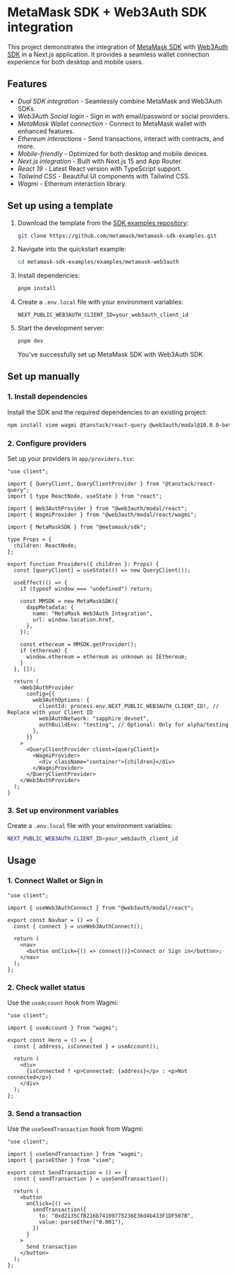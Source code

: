# MetaMask SDK + Web3Auth SDK integration

This project demonstrates the integration of [MetaMask SDK](https://docs.metamask.io/) with [Web3Auth SDK](https://docs.web3auth.io/) in a Next.js application. It provides a seamless wallet connection experience for both desktop and mobile users.

## Features

- _Dual SDK integration_ - Seamlessly combine MetaMask and Web3Auth SDKs.
- _Web3Auth Social login_ - Sign in with email/password or social providers.
- _MetaMask Wallet connection_ - Connect to MetaMask wallet with enhanced features.
- _Ethereum interactions_ - Send transactions, interact with contracts, and more.
- _Mobile-friendly_ - Optimized for both desktop and mobile devices.
- _Next.js integration_ - Built with Next.js 15 and App Router.
- _React 19_ - Latest React version with TypeScript support.
- _Tailwind CSS_ - Beautiful UI components with Tailwind CSS.
- _Wagmi_ - Ethereum interaction library.

## Set up using a template

1. Download the template from the [SDK examples repository](https://github.com/metamask/metamask-sdk-examples):
   ```bash
   git clone https://github.com/metamask/metamask-sdk-examples.git
   ```
2. Navigate into the quickstart example:
   ```bash
   cd metamask-sdk-examples/examples/metamask-web3auth
   ```
3. Install dependencies:
   ```bash
   pnpm install
   ```
4. Create a `.env.local` file with your environment variables:
   ```
   NEXT_PUBLIC_WEB3AUTH_CLIENT_ID=your_web3auth_client_id
   ```
5. Start the development server:

   ```bash
   pnpm dev
   ```

   You've successfully set up MetaMask SDK with Web3Auth SDK.

## Set up manually

### 1. Install dependencies

Install the SDK and the required dependencies to an existing project:

```bash
npm install viem wagmi @tanstack/react-query @web3auth/modal@10.0.0-beta.6
```

### 2. Configure providers

Set up your providers in `app/providers.tsx`:

```tsx
"use client";

import { QueryClient, QueryClientProvider } from "@tanstack/react-query";
import { type ReactNode, useState } from "react";

import { Web3AuthProvider } from "@web3auth/modal/react";
import { WagmiProvider } from "@web3auth/modal/react/wagmi";

import { MetaMaskSDK } from "@metamask/sdk";

type Props = {
  children: ReactNode;
};

export function Providers({ children }: Props) {
  const [queryClient] = useState(() => new QueryClient());

  useEffect(() => {
    if (typeof window === "undefined") return;

    const MMSDK = new MetaMaskSDK({
      dappMetadata: {
        name: "MetaMask Web3Auth Integration",
        url: window.location.href,
      },
    });

    const ethereum = MMSDK.getProvider();
    if (ethereum) {
      window.ethereum = ethereum as unknown as IEthereum;
    }
  }, []);

  return (
    <Web3AuthProvider
      config={{
        web3AuthOptions: {
          clientId: process.env.NEXT_PUBLIC_WEB3AUTH_CLIENT_ID!, // Replace with your Client ID
          web3AuthNetwork: "sapphire_devnet",
          authBuildEnv: "testing", // Optional: Only for alpha/testing
        },
      }}
    >
      <QueryClientProvider client={queryClient}>
        <WagmiProvider>
          <div className="container">{children}</div>
        </WagmiProvider>
      </QueryClientProvider>
    </Web3AuthProvider>
  );
}
```

### 3. Set up environment variables

Create a `.env.local` file with your environment variables:

```bash
NEXT_PUBLIC_WEB3AUTH_CLIENT_ID=your_web3auth_client_id
```

## Usage

### 1. Connect Wallet or Sign in

```tsx
"use client";

import { useWeb3AuthConnect } from "@web3auth/modal/react";

export const Navbar = () => {
  const { connect } = useWeb3AuthConnect();

  return (
    <nav>
      <button onClick={() => connect()}>Connect or Sign in</button>;
    </nav>
  );
};
```

### 2. Check wallet status

Use the `useAccount` hook from Wagmi:

```tsx
"use client";

import { useAccount } from "wagmi";

export const Hero = () => {
  const { address, isConnected } = useAccount();

  return (
    <div>
      {isConnected ? <p>Connected: {address}</p> : <p>Not connected</p>}
    </div>
  );
};
```

### 3. Send a transaction

Use the `useSendTransaction` hook from Wagmi:

```tsx
"use client";

import { useSendTransaction } from "wagmi";
import { parseEther } from "viem";

export const SendTransaction = () => {
  const { sendTransaction } = useSendTransaction();

  return (
    <button
      onClick={() =>
        sendTransaction({
          to: "0xd2135CfB216b74109775236E36d4b433F1DF507B",
          value: parseEther("0.001"),
        })
      }
    >
      Send transaction
    </button>
  );
};
```
